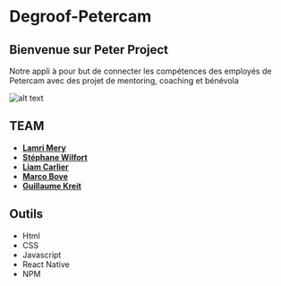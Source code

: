 # Degroof-Petercam

## Bienvenue sur Peter Project

Notre appli à pour but de connecter les compétences des employés de Petercam avec des projet de mentoring, coaching et bénévola


![alt text](https://contattafiles.s3.us-west-1.amazonaws.com/tnt14094/-h4VjOHFvkGTPW8/iPhone%206-7-8%20%E2%80%93%202.png)


## TEAM

* [**Lamri Mery**](https://github.com/Lamri-Mery)
* [**Stéphane Wilfort**](https://github.com/wilfort)
* [**Liam Carlier**](https://github.com/CarlierLiam)
* [**Marco Bove**](https://github.com/marcomisco)
* [**Guillaume Kreit**](https://github.com/Guillaume-Kreit)



##  Outils 

* Html
* CSS
* Javascript
* React Native
* NPM
